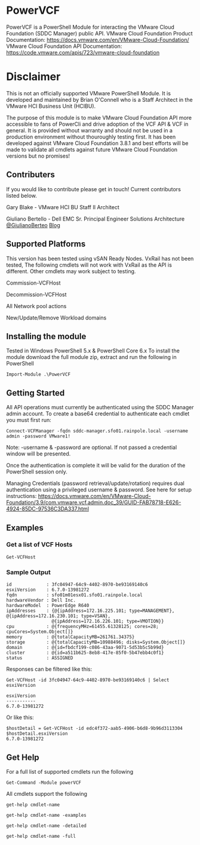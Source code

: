 # PowerVCF
PowerVCF is a PowerShell Module for interacting the VMware Cloud Foundation (SDDC Manager) public API.
VMware Cloud Foundation Product Documentation: https://docs.vmware.com/en/VMware-Cloud-Foundation/
VMware Cloud Foundation API Documentation: https://code.vmware.com/apis/723/vmware-cloud-foundation

# Disclaimer
This is not an officially supported VMware PowerShell Module. It is developed and maintained by Brian O'Connell who is a Staff Architect in the VMware HCI Business Unit (HCIBU). 

The purpose of this module is to make VMware Cloud Foundation API more accessible to fans of PowerCli and drive adoption of the VCF API & VCF in general. It is provided without warranty and should not be used in a production environment without thouroughly testing first. It has been developed against VMware Cloud Foundation 3.8.1 and best efforts will be made to validate all cmdlets against future VMware Cloud Foundation versions but no promises!

## Contributers
If you would like to contribute please get in touch! Current contributors listed below.

Gary Blake - VMware HCI BU Staff II Architect

Giuliano Bertello - Dell EMC Sr. Principal Engineer Solutions Architecture [@GiulianoBerteo](https://twitter.com/GiulianoBerteo) [Blog](https://blog.bertello.org)


## Supported Platforms
This version has been tested using vSAN Ready Nodes. VxRail has not been tested, The following cmdlets will not work with VxRail as the API is different. Other cmdlets may work subject to testing.

Commission-VCFHost

Decommission-VCFHost

All Network pool actions

New/Update/Remove Workload domains


## Installing the module
Tested in Windows PowerShell 5.x & PowerShell Core 6.x
To install the module download the full module zip, extract and run the following in PowerShell

`Import-Module .\PowerVCF`

## Getting Started
All API operations must currently be authenticated using the SDDC Manager admin account. 
To create a base64 credential to authenticate each cmdlet you must first run:

`Connect-VCFManager -fqdn sddc-manager.sfo01.rainpole.local -username admin -password VMware1!`
 
Note: -username & -password are optional. If not passed a credential window will be presented.

Once the authentication is complete it will be valid for the duration of the PowerShell session only.

Managing Credentials (password retrieval/update/rotation) requires dual authentication using a privileged username & password. See here for setup instructions: https://docs.vmware.com/en/VMware-Cloud-Foundation/3.9/com.vmware.vcf.admin.doc_39/GUID-FAB78718-E626-4924-85DC-97536C3DA337.html

## Examples
### Get a list of VCF Hosts

`Get-VCFHost`
### Sample Output

```
id             : 3fc04947-64c9-4402-8970-be93169140c6
esxiVersion    : 6.7.0-13981272
fqdn           : sfo01m01esx01.sfo01.rainpole.local
hardwareVendor : Dell Inc.
hardwareModel  : PowerEdge R640
ipAddresses    : {@{ipAddress=172.16.225.101; type=MANAGEMENT}, @{ipAddress=172.16.230.101; type=VSAN},
                 @{ipAddress=172.16.226.101; type=VMOTION}}
cpu            : @{frequencyMHz=61455.61328125; cores=28; cpuCores=System.Object[]}
memory         : @{totalCapacityMB=261761.34375}
storage        : @{totalCapacityMB=10988496; disks=System.Object[]}
domain         : @{id=fbdcf199-c086-43aa-9071-5d53b5c5b99d}
cluster        : @{id=a511b625-8eb8-417e-85f0-5b47ebb4c0f1}
status         : ASSIGNED
```


Responses can be filtered like this:

`Get-VCFHost -id 3fc04947-64c9-4402-8970-be93169140c6 | Select esxiVersion`

```
esxiVersion
-----------
6.7.0-13981272
```


Or like this:

```
$hostDetail = Get-VCFHost -id edc4f372-aab5-4906-b6d8-9b96d3113304
$hostDetail.esxiVersion
6.7.0-13981272
```


## Get Help
For a full list of supported cmdlets run the following

`Get-Command -Module powerVCF`

All cmdlets support the following

```
get-help cmdlet-name

get-help cmdlet-name -examples

get-help cmdlet-name -detailed

get-help cmdlet-name -full
```


